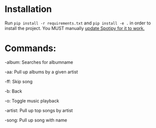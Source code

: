 # Installation

Run ```pip install -r requirements.txt``` and ```pip install -e .``` in order to install the project.
You MUST manually [update Spotipy for it to work.](https://stackoverflow.com/questions/47028093/attributeerror-spotify-object-has-no-attribute-current-user-saved-tracks)

# Commands: 
-album: Searches for albumname

-aa: Pull up albums by a given artist

-ff: Skip song

-b: Back

-o: Toggle music playback

-artist: Pull up top songs by artist

-song: Pull up song with name
